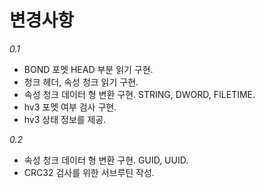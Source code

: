 ﻿변경사항
=============

*0.1*

+ BOND 포멧 HEAD 부분 읽기 구현.
+ 청크 헤더, 속성 청크 읽기 구현.
+ 속성 청크 데이터 형 변환 구현. STRING, DWORD, FILETIME.
+ hv3 포멧 여부 검사 구현.
+ hv3 상태 정보를 제공.

*0.2*

+ 속성 청크 데이터 형 변환 구현. GUID, UUID.
+ CRC32 검사를 위한 서브루틴 작성.
